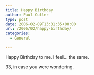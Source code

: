 ```yaml
---
title: Happy Birthday
author: Paul Cutler
type: post
date: 2006-02-09T13:31:35+00:00
url: /2006/02/happy-birthday/
categories:
  - General

---
```

Happy Birthday to me. I feel&#8230; the same.

33, in case you were wondering.